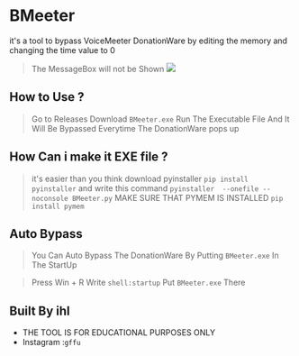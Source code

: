 # BMeeter
it's a tool to bypass VoiceMeeter DonationWare 
by editing the memory and changing the time value to 0


> The MessageBox will not be Shown
![](https://github.com/ihl7/bypass-voicemeeter/blob/main/img.gif)


## How to Use ?
> Go to Releases Download `BMeeter.exe`
> Run The Executable File And It Will Be Bypassed Everytime The DonationWare pops up

## How Can i make it EXE file ?
> it's easier than you think download pyinstaller `pip install pyinstaller`
> and write this command `pyinstaller  --onefile --noconsole BMeeter.py`
> MAKE SURE THAT PYMEM IS INSTALLED `pip install pymem`

## Auto Bypass
> You Can Auto Bypass The DonationWare By Putting `BMeeter.exe` In The StartUp

> Press Win + R
> Write `shell:startup`
> Put `BMeeter.exe` There 

## Built By ihl
 - THE TOOL IS FOR EDUCATIONAL PURPOSES ONLY
 - Instagram :`gffu`
